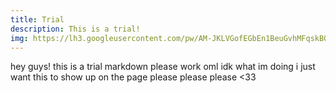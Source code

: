 ```yaml
---
title: Trial
description: This is a trial!
img: https://lh3.googleusercontent.com/pw/AM-JKLVGofEGbEn1BeuGvhMFqskBOmcQ2GisizxErzHIjuOUwqwT_bD--ueYYM1CI6lv-LbyKacczIzVmxV8GMGQ3y95teHvXvuHMGweMuL5Pvma1rgwi3E39-yqIBl91mTwfNBzyBNXkC0maegrndOWaLjg=w642-h959-no
---
```


hey guys! this is a trial markdown please work oml idk what im doing i just want this to show up on the page please please please <33